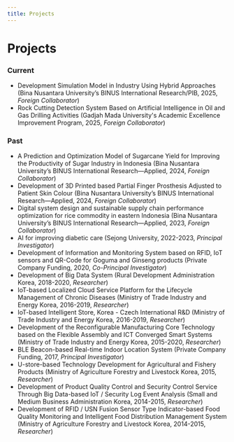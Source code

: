```yaml
---
title: Projects
---
```


# Projects

### Current
- Development Simulation Model in Industry Using Hybrid Approaches (Bina Nusantara University’s BINUS International Research/PIB, 2025, *Foreign Collaborator*)
- Rock Cutting Detection System Based on Artificial Intelligence in Oil and Gas Drilling Activities (Gadjah Mada University's Academic Excellence Improvement Program, 2025, *Foreign Collaborator*)

### Past 
- A Prediction and Optimization Model of Sugarcane Yield for Improving the Productivity of Sugar Industry in Indonesia (Bina Nusantara University’s BINUS International Research—Applied, 2024, *Foreign Collaborator*)
- Development of 3D Printed based Partial Finger Prosthesis Adjusted to Patient Skin Colour (Bina Nusantara University’s BINUS International Research—Applied, 2024, *Foreign Collaborator*)
- Digital system design and sustainable supply chain performance optimization for rice commodity in eastern Indonesia (Bina Nusantara University’s BINUS International Research—Applied, 2023, *Foreign Collaborator*)
- AI for improving diabetic care (Sejong University, 2022-2023, *Principal Investigator*)
- Development of Information and Monitoring System based on RFID, IoT sensors and QR-Code for Goguma and Ginseng products (Private Company Funding, 2020, *Co-Principal Investigator*)
- Development of Big Data System (Rural Development Administration Korea, 2018-2020,
*Researcher*)
- IoT-based Localized Cloud Service Platform for the Lifecycle Management of Chronic Diseases
(Ministry of Trade Industry and Energy Korea, 2016-2019, *Researcher*)
- IoT-based Intelligent Store, Korea - Czech International R&D (Ministry of Trade Industry and
Energy Korea, 2016-2019, *Researcher*)
- Development of the Reconfigurable Manufacturing Core Technology based on the Flexible
Assembly and ICT Converged Smart Systems (Ministry of Trade Industry and Energy Korea,
2015-2020, *Researcher*)
- BLE Beacon-based Real-time Indoor Location System (Private Company Funding, 2017, *Principal Investigator*)
- U-store-based Technology Development for Agricultural and Fishery Products (Ministry of
Agriculture Forestry and Livestock Korea, 2015, *Researcher*)
- Development of Product Quality Control and Security Control Service Through Big Data-based
IoT / Security Log Event Analysis (Small and Medium Business Administration Korea,
2014-2015, *Researcher*)
- Development of RFID / USN Fusion Sensor Type Indicator-based Food Quality Monitoring and
Intelligent Food Distribution Management System (Ministry of Agriculture Forestry and
Livestock Korea, 2014-2015, *Researcher*)
